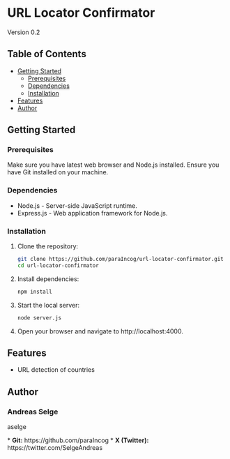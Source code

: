 # URL Locator Confirmator
<!-- Screenshot -->
Version 0.2

## Table of Contents
- [Getting Started](#getting-started)
  - [Prerequisites](#prerequisites)
  - [Dependencies](#dependencies)
  - [Installation](#installation)
- [Features](#features)
- [Author](#author)

## Getting Started

### Prerequisites
Make sure you have latest web browser and Node.js installed. Ensure you have Git installed on your machine.

### Dependencies
* Node.js - Server-side JavaScript runtime.
* Express.js - Web application framework for Node.js.

### Installation

1. Clone the repository:
   ```bash
   git clone https://github.com/paraIncog/url-locator-confirmator.git
   cd url-locator-confirmator
2. Install dependencies:
    ```bash
    npm install
3. Start the local server:
    ```bash
    node server.js
4. Open your browser and navigate to http://localhost:4000.

## Features
* URL detection of countries

## Author

### Andreas Selge

<p>aselge</p>
* <b>Git:</b> https://github.com/paraIncog
* <b>X (Twitter):</b> https://twitter.com/SelgeAndreas